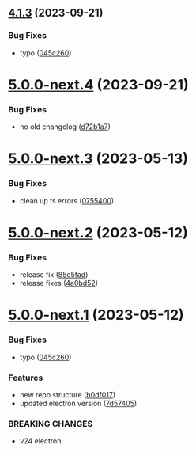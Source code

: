 ## [4.1.3](https://github.com/capacitor-community/electron/compare/v4.1.2...v4.1.3) (2023-09-21)


### Bug Fixes

* typo ([045c260](https://github.com/capacitor-community/electron/commit/045c260bc67318d8c9940f94d07cb6c54c796e6e))

# [5.0.0-next.4](https://github.com/capacitor-community/electron/compare/v5.0.0-next.3...v5.0.0-next.4) (2023-09-21)


### Bug Fixes

* no old changelog ([d72b1a7](https://github.com/capacitor-community/electron/commit/d72b1a753200373d6c4f44767b9c00c378bdacfb))

# [5.0.0-next.3](https://github.com/capacitor-community/electron/compare/v5.0.0-next.2...v5.0.0-next.3) (2023-05-13)


### Bug Fixes

* clean up ts errors ([0755400](https://github.com/capacitor-community/electron/commit/0755400723cf2847ec4b9f824302d623742da12a))

# [5.0.0-next.2](https://github.com/capacitor-community/electron/compare/v5.0.0-next.1...v5.0.0-next.2) (2023-05-12)


### Bug Fixes

* release fix ([85e5fad](https://github.com/capacitor-community/electron/commit/85e5fadf6bdf3267475c409588947752c0a6c2d7))
* release fixes ([4a0bd52](https://github.com/capacitor-community/electron/commit/4a0bd52ccb79210ee513476765923f386067e1fe))

# [5.0.0-next.1](https://github.com/capacitor-community/electron/compare/v4.1.2...v5.0.0-next.1) (2023-05-12)


### Bug Fixes

* typo ([045c260](https://github.com/capacitor-community/electron/commit/045c260bc67318d8c9940f94d07cb6c54c796e6e))


### Features

* new repo structure ([b0df017](https://github.com/capacitor-community/electron/commit/b0df0172acef4f4432a1d21d7c9038db8b0cca86))
* updated electron version ([7d57405](https://github.com/capacitor-community/electron/commit/7d57405050969281f648829bec669ef0bb9029c6))


### BREAKING CHANGES

* v24 electron
